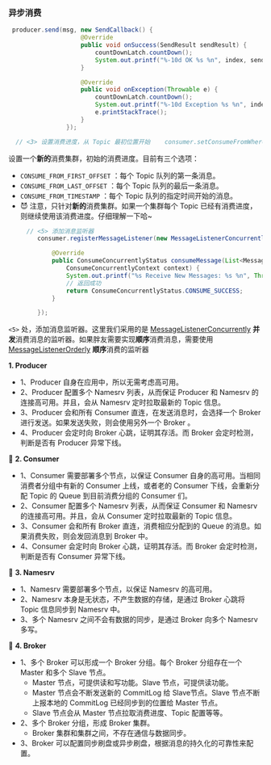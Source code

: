 ### 异步消费

```java
 producer.send(msg, new SendCallback() {
                    @Override
                    public void onSuccess(SendResult sendResult) {
                        countDownLatch.countDown();
                        System.out.printf("%-10d OK %s %n", index, sendResult.getMsgId());
                    }

                    @Override
                    public void onException(Throwable e) {
                        countDownLatch.countDown();
                        System.out.printf("%-10d Exception %s %n", index, e);
                        e.printStackTrace();
                    }
                });
```



```java
  // <3> 设置消费进度，从 Topic 最初位置开始    consumer.setConsumeFromWhere(ConsumeFromWhere.CONSUME_FROM_FIRST_OFFSET);
```

设置一个**新的**消费集群，初始的消费进度。目前有三个选项：

- `CONSUME_FROM_FIRST_OFFSET` ：每个 Topic 队列的第一条消息。
- `CONSUME_FROM_LAST_OFFSET` ：每个 Topic 队列的最后一条消息。
- `CONSUME_FROM_TIMESTAMP` ：每个 Topic 队列的指定时间开始的消息。
- 😈 注意，只针对**新的**消费集群。如果一个集群每个 Topic 已经有消费进度，则继续使用该消费进度。仔细理解一下哈~



```java
     // <5> 添加消息监听器
        consumer.registerMessageListener(new MessageListenerConcurrently() {

            @Override
            public ConsumeConcurrentlyStatus consumeMessage(List<MessageExt> msgs,
                ConsumeConcurrentlyContext context) {
                System.out.printf("%s Receive New Messages: %s %n", Thread.currentThread().getName(), msgs);
                // 返回成功
                return ConsumeConcurrentlyStatus.CONSUME_SUCCESS;
            }

        });
```

`<5>` 处，添加消息监听器。这里我们采用的是 [MessageListenerConcurrently](https://github.com/apache/rocketmq/blob/master/client/src/main/java/org/apache/rocketmq/client/consumer/listener/MessageListenerConcurrently.java) **并发**消费消息的监听器。如果胖友需要实现**顺序**消费消息，需要使用 [MessageListenerOrderly](https://github.com/apache/rocketmq/blob/master/client/src/main/java/org/apache/rocketmq/client/consumer/listener/MessageListenerOrderly.java) **顺序**消费的监听器

 **1. Producer**

- 1、Producer 自身在应用中，所以无需考虑高可用。
- 2、Producer 配置多个 Namesrv 列表，从而保证 Producer 和 Namesrv 的连接高可用。并且，会从 Namesrv 定时拉取最新的 Topic 信息。
- 3、Producer 会和所有 Consumer 直连，在发送消息时，会选择一个 Broker 进行发送。如果发送失败，则会使用另外一个 Broker 。
- 4、Producer 会定时向 Broker 心跳，证明其存活。而 Broker 会定时检测，判断是否有 Producer 异常下线。

🦅 **2. Consumer**

- 1、Consumer 需要部署多个节点，以保证 Consumer 自身的高可用。当相同消费者分组中有新的 Consumer 上线，或者老的 Consumer 下线，会重新分配 Topic 的 Queue 到目前消费分组的 Consumer 们。
- 2、Consumer 配置多个 Namesrv 列表，从而保证 Consumer 和 Namesrv 的连接高可用。并且，会从 Consumer 定时拉取最新的 Topic 信息。
- 3、Consumer 会和所有 Broker 直连，消费相应分配到的 Queue 的消息。如果消费失败，则会发回消息到 Broker 中。
- 4、Consumer 会定时向 Broker 心跳，证明其存活。而 Broker 会定时检测，判断是否有 Consumer 异常下线。

🦅 **3. Namesrv**

- 1、Namesrv 需要部署多个节点，以保证 Namesrv 的高可用。
- 2、Namesrv 本身是无状态，不产生数据的存储，是通过 Broker 心跳将 Topic 信息同步到 Namesrv 中。
- 3、多个 Namesrv 之间不会有数据的同步，是通过 Broker 向多个 Namesrv 多写。

🦅 **4. Broker**

- 1、多个 Broker 可以形成一个 Broker 分组。每个 Broker 分组存在一个 Master 和多个 Slave 节点。
  - Master 节点，可提供读和写功能。Slave 节点，可提供读功能。
  - Master 节点会不断发送新的 CommitLog 给 Slave节点。Slave 节点不断上报本地的 CommitLog 已经同步到的位置给 Master 节点。
  - Slave 节点会从 Master 节点拉取消费进度、Topic 配置等等。
- 2、多个 Broker 分组，形成 Broker 集群。
  - Broker 集群和集群之间，不存在通信与数据同步。
- 3、Broker 可以配置同步刷盘或异步刷盘，根据消息的持久化的可靠性来配置。







